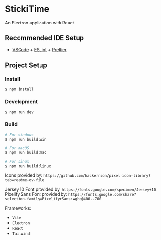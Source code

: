 # StickiTime

An Electron application with React

## Recommended IDE Setup

- [VSCode](https://code.visualstudio.com/) + [ESLint](https://marketplace.visualstudio.com/items?itemName=dbaeumer.vscode-eslint) + [Prettier](https://marketplace.visualstudio.com/items?itemName=esbenp.prettier-vscode)

## Project Setup

### Install

```bash
$ npm install
```

### Development

```bash
$ npm run dev
```

### Build

```bash
# For windows
$ npm run build:win

# For macOS
$ npm run build:mac

# For Linux
$ npm run build:linux
```


 Icons provided by: `https://github.com/hackernoon/pixel-icon-library?tab=readme-ov-file`

 Jersey 10 Font provided by: `https://fonts.google.com/specimen/Jersey+10`
 Pixelify Sans Font provided by: `https://fonts.google.com/share?selection.family=Pixelify+Sans:wght@400..700`

 Frameworks:
 * `Vite`
 * `Electron`
 * `React`
 * `Tailwind`
